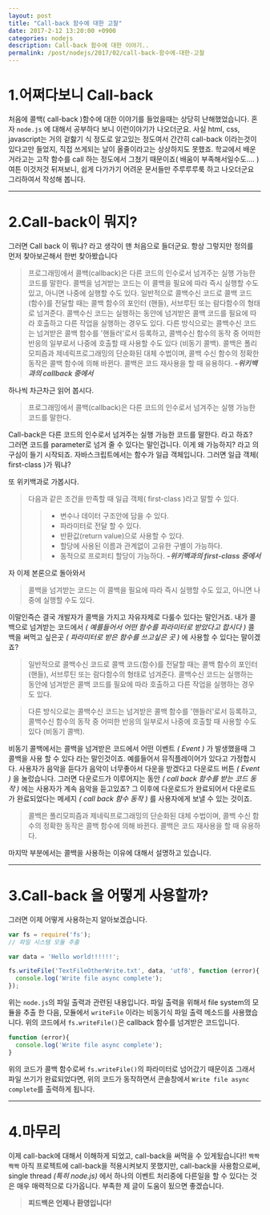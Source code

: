 ```yaml
---
layout: post
title: "Call-back 함수에 대한 고찰"
date: 2017-2-12 13:20:00 +0900
categories: nodejs
description: Call-back 함수에 대한 이야기..
permalink: /post/nodejs/2017/02/call-back-함수에-대한-고찰
---
```


1.어쩌다보니 Call-back
=============

처음에 콜백( call-back )함수에 대한 이야기를 들었을때는 상당히 난해했었습니다.
혼자 `node.js` 에 대해서 공부하다 보니 이런이야기가 나오더군요.
사실 html, css, javascript는 거의 겉핧기 식 정도로 알고있는 정도여서 간간히 call-back 이라는것이 있다고만 들었지, 직접 쓰게되는 날이 올줄이라고는 상상하지도 못했죠.
학교에서 배운거라고는 고작 함수를 call 하는 정도에서 그쳤기 때문이죠( 배움이 부족해서일수도.... )
여튼 이것저것 뒤져보니, 쉽게 다가가기 어려운 문서들만 주루루루룩 하고 나오더군요 그리하여서 작성해 봅니다.

***

2.Call-back이 뭐지?
=============

그러면 Call back 이 뭐냐? 라고 생각이 맨 처음으로 들더군요.
항상 그렇지만 정의를 먼저 찾아보곤해서 한번 찾아봤습니다

> 프로그래밍에서 콜백(callback)은 다른 코드의 인수로서 넘겨주는 실행 가능한 코드를 말한다. 콜백을 넘겨받는 코드는 이 콜백을 필요에 따라 즉시 실행할 수도 있고, 아니면 나중에 실행할 수도 있다.
일반적으로 콜백수신 코드로 콜백 코드(함수)를 전달할 때는 콜백 함수의 포인터 (핸들), 서브루틴 또는 람다함수의 형태로 넘겨준다. 콜백수신 코드는 실행하는 동안에 넘겨받은 콜백 코드를 필요에 따라 호출하고 다른 작업을 실행하는 경우도 있다.
다른 방식으로는 콜백수신 코드는 넘겨받은 콜백 함수를 '핸들러'로서 등록하고, 콜백수신 함수의 동작 중 어떠한 반응의 일부로서 나중에 호출할 때 사용할 수도 있다 (비동기 콜백).
콜백은 폴리모피즘과 제네릭프로그래밍의 단순화된 대체 수법이며, 콜백 수신 함수의 정확한 동작은 콜백 함수에 의해 바뀐다. 콜백은 코드 재사용을 할 때 유용하다.
> ***-위키백과의 callback 중에서***

하나씩 차근차근 읽어 봅시다.

> 프로그래밍에서 콜백(callback)은 다른 코드의 인수로서 넘겨주는 실행 가능한 코드를 말한다.

Call-back은 다른 코드의 인수로서 넘겨주는 실행 가능한 코드를 말한다. 라고 하죠? 그러면 코드를 parameter로 넘겨 줄 수 있다는 말인겁니다.
이게 왜 가능하지? 라고 의구심이 들기 시작되죠. 자바스크립트에서는 함수가 일급 객체입니다.
그러면 일급 객체( first-class )가 뭐냐?

또 위키백과로 가봅시다.

> 다음과 같은 조건을 만족할 때 일급 객체( first-class )라고 말할 수 있다.
> > * 변수나 데이터 구조안에 담을 수 있다.
> > * 파라미터로 전달 할 수 있다.
> > * 반환값(return value)으로 사용할 수 있다.
> > * 할당에 사용된 이름과 관계없이 고유한 구별이 가능하다.
> > * 동적으로 프로퍼티 할당이 가능하다.
> ***-위키백과의 first-class 중에서***

자 이제 본론으로 돌아와서

> 콜백을 넘겨받는 코드는 이 콜백을 필요에 따라 즉시 실행할 수도 있고, 아니면 나중에 실행할 수도 있다.

이말인즉슨 결국 개발자가 콜백을 가지고 자유자제로 다룰수 있다는 말인거죠. 내가 콜백으로 넘겨받는 코드에서 *( 예를들어서 어떤 함수를 파라미터로 받았다고 합시다 )* 콜백을 써먹고 싶은곳 *( 파라미터로 받은 함수를 쓰고싶은 곳 )* 에 사용할 수 있다는 말이겠죠?

> 일반적으로 콜백수신 코드로 콜백 코드(함수)를 전달할 때는 콜백 함수의 포인터 (핸들), 서브루틴 또는 람다함수의 형태로 넘겨준다. 콜백수신 코드는 실행하는 동안에 넘겨받은 콜백 코드를 필요에 따라 호출하고 다른 작업을 실행하는 경우도 있다.

> 다른 방식으로는 콜백수신 코드는 넘겨받은 콜백 함수를 '핸들러'로서 등록하고, 콜백수신 함수의 동작 중 어떠한 반응의 일부로서 나중에 호출할 때 사용할 수도 있다 (비동기 콜백).

비동기 콜백에서는 콜백을 넘겨받은 코드에서 어떤 이벤트 *( Event )* 가 발생했을때 그 콜백을 사용 할 수 있다 라는 말인것이죠.
예를들어서 뮤직플레이어가 있다고 가정합시다. 사용자가 음악을 듣다가 음악이 너무좋아서 다운을 받겠다고 다운로드 버튼 *( Event )* 을 눌렀습니다. 그러면 다운로드가 이루어지는 동안 *( call back 함수를 받는 코드 동작 )* 에는 사용자가 계속 음악을 듣고있죠? 그 이후에 다운로드가 완료되어서 다운로드가 완료되었다는 메세지 *( call back 함수 동작 )* 를 사용자에게 보낼 수 있는 것이죠.

> 콜백은 폴리모피즘과 제네릭프로그래밍의 단순화된 대체 수법이며, 콜백 수신 함수의 정확한 동작은 콜백 함수에 의해 바뀐다. 콜백은 코드 재사용을 할 때 유용하다.

마지막 부분에서는 콜백을 사용하는 이유에 대해서 설명하고 있습니다.

***

3.Call-back 을 어떻게 사용할까?
=============

그러면 이제 어떻게 사용하는지 알아보겠습니다.

~~~javascript
var fs = require('fs');
// 파일 시스템 모듈 추출

var data = 'Hello world!!!!!!';

fs.writeFile('TextFileOtherWrite.txt', data, 'utf8', function (error){
  console.log('Write file async complete');
});
~~~

위는 `node.js`의 파일 출력과 관련된 내용입니다.
파일 출력을 위해서 file system의 모듈을 추출 한 다음, 모듈에서 `writeFile` 이라는 비동기식 파일 출력 메소드를 사용했습니다.
위의 코드에서 `fs.writeFile()`은 callback 함수를 넘겨받은 코드입니다.

~~~javascript
function (error){
  console.log('Write file async complete');
}
~~~
위의 코드가 콜백 함수로써 `fs.writeFile()`의 파라미터로 넘어갔기 때문이죠
그래서 파일 쓰기가 완료되었다면, 위의 코드가 동작하면서 콘솔창에서 `Write file async complete`를 출력하게 됩니다.

***

4.마무리
=============

이제 call-back에 대해서 이해하게 되었고, call-back을 써먹을 수 있게됬습니다!! `짝짝짝짝`
아직 프로젝트에 call-back을 적용시켜보지 못했지만, call-back을 사용함으로써, single thread *(특히 node.js)* 에서 하나의 이벤트 처리중에 다른일을 할 수 있다는 것은 매우 매력적으로 다가옵니다. 부족한 제 글이 도움이 됬으면 좋겠습니다.

> **피드백은 언제나 환영입니다!**
